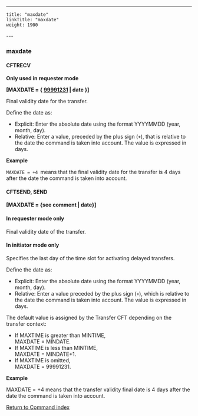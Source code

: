 ---
    title: "maxdate"
    linkTitle: "maxdate"
    weight: 1900
---<span id="maxdate"></span>

### maxdate

<span id="maxdate_CFTRECV"></span>

#### CFTRECV

****Only used
in requester mode****

****[MAXDATE = { <u>99991231</u> &#124; date }]****

Final validity date for the transfer.

Define the date as:

- Explicit: Enter the absolute
    date using the format YYYYMMDD (year, month, day).
- Relative: Enter a value, preceded by the plus sign (`+`), that is
    relative to the date the command is taken into account. The value is
    expressed in days.

****Example****

`MAXDATE = +4 `means that the final validity date for the transfer is 4 days after
the date the command is taken into account.

<span id="maxdate_CFTSEND"></span>

#### CFTSEND, SEND

**[MAXDATE = {see comment &#124; date}]**

#### In requester mode only

Final validity date of the transfer.

#### In initiator mode only

Specifies the last day of the time slot for activating
delayed transfers.

Define the date as:

- Explicit: Enter the absolute
    date using the format YYYYMMDD (year, month, day).
- Relative: Enter a value preceded by the plus sign (`+`), which is
    relative to the date the command is taken into account. The value is
    expressed in days.

The default value is assigned by the Transfer CFT depending on the transfer
context:

- If MAXTIME is greater
    than MINTIME,  
    MAXDATE = MINDATE.
- If MAXTIME is less
    than MINTIME,  
    MAXDATE = MINDATE+1.
- If MAXTIME is omitted,  
    MAXDATE = 99991231.

****Example****

MAXDATE = +4 means that the transfer validity final date is 4 days after
the date the command is taken into account.

[Return to Command index](../../)
